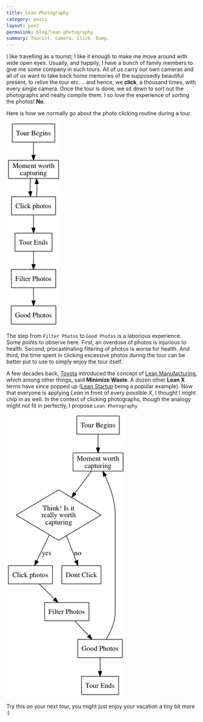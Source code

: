 ```yaml
---
title: Lean Photography
category: posts
layout: post
permalink: blog/lean-photography
summary: Tourist. Camera. Click. Dump.
---
```


I like travelling as a tourist; I like it enough to make me move around with wide open eyes. Usually, and happily, I have a bunch of family members to give me some company in such tours. All of us carry our own cameras and all of us want to take back home memories of the supposedly beautiful present, to relive the tour etc. .. and hence, we **click**, a thousand times, with every single camera. Once the tour is done, we sit down to sort out the photographs and neatly compile them. I so love the experience of sorting the photos! **No**. 

Here is how we normally go about the photo clicking routine during a tour.

![Usual Approach](/img/photography-2.png)

The step from `Filter Photos` to `Good Photos` is a laborious experience. Some points to observe here. First, an overdose of photos is injurious to health. Second, procastinating filtering of photos is worse for health. And third, the time spent in clicking excessive photos during the tour can be better put to use to simply enjoy the tour itself.

A few decades back, [Toyota](http://en.wikipedia.org/wiki/Toyota) introduced the concept of [Lean Manufacturing](http://en.wikipedia.org/wiki/Lean_manufacturing), which among other things, said **Minimize Waste**. A dozen other **Lean X** terms have since popped up ([Lean Startup](http://theleanstartup.com/) being a popular example). Now that everyone is applying *Lean* in front of every possible *X*, I thought I might chip in as well. In the context of clicking photographs, though the analogy might not fit in perfectly, I propose `Lean Photography`

![Better Approach](/img/photography-1.png)

Try this on your next tour, you might just enjoy your vacation a tiny bit more :)
